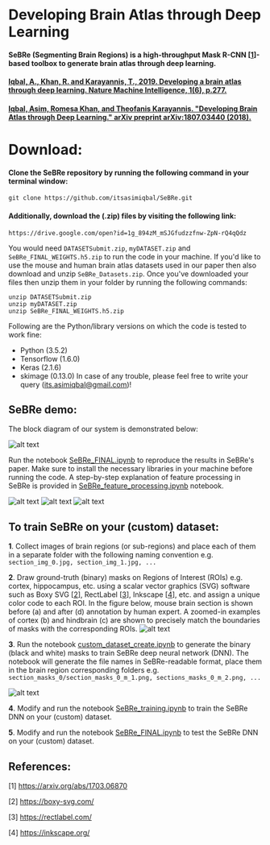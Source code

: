 

# Developing Brain Atlas through Deep Learning
#### SeBRe (Segmenting Brain Regions) is a high-throughput Mask R-CNN [[1](https://arxiv.org/abs/1703.06870)]-based toolbox to generate brain atlas through deep learning.

#### [Iqbal, A., Khan, R. and Karayannis, T., 2019. Developing a brain atlas through deep learning. Nature Machine Intelligence, 1(6), p.277.](https://rdcu.be/bGefW)

#### [Iqbal, Asim, Romesa Khan, and Theofanis Karayannis. "Developing Brain Atlas through Deep Learning." arXiv preprint arXiv:1807.03440 (2018).](https://arxiv.org/abs/1807.03440)

# Download:
#### Clone the SeBRe repository by running the following command in your terminal window:
```
git clone https://github.com/itsasimiqbal/SeBRe.git
```
#### Additionally, download the (.zip) files by visiting the following link:
```
https://drive.google.com/open?id=1g_894zM_mSJGfudzzfnw-ZpN-rQ4qQdz
```
You would need ```DATASETSubmit.zip```, ```myDATASET.zip``` and ```SeBRe_FINAL_WEIGHTS.h5.zip``` to run the code in your machine. If you'd like to use the mouse and human brain atlas datasets used in our paper then also download and unzip ```SeBRe_Datasets.zip```. Once you've downloaded your files then unzip them in your folder by running the following commands:

```
unzip DATASETSubmit.zip
unzip myDATASET.zip
unzip SeBRe_FINAL_WEIGHTS.h5.zip
```
Following are the Python/library versions on which the code is tested to work fine:
- Python (3.5.2)
- Tensorflow (1.6.0)
- Keras (2.1.6)
- skimage (0.13.0)
In case of any trouble, please feel free to write your query (its.asimiqbal@gmail.com)!

## SeBRe demo:
The block diagram of our system is demonstrated below:

![alt text](https://github.com/itsasimiqbal/SeBRe/blob/master/SeBRe_block_diagram.png)

Run the notebook [SeBRe_FINAL.ipynb](https://github.com/itsasimiqbal/SeBRe/blob/master/SeBRe_FINAL.ipynb) to reproduce the results in SeBRe's paper. Make sure to install the necessary libraries in your machine before running the code. A step-by-step explanation of feature processing in SeBRe is provided in [SeBRe_feature_processing.ipynb](https://github.com/itsasimiqbal/SeBRe/blob/master/SeBRe_feature_processing.ipynb) notebook.

![alt text](https://github.com/itsasimiqbal/SeBRe/blob/master/FP_SeBRe.png)
![alt text](https://github.com/itsasimiqbal/SeBRe/blob/master/FP_SeBRe_1.png)
![alt text](https://github.com/itsasimiqbal/SeBRe/blob/master/FP_SeBRe_2.png)

## To train SeBRe on your (custom) dataset:

__1__. Collect images of brain regions (or sub-regions) and place each of them in a separate folder with the following naming convention e.g. ```section_img_0.jpg, section_img_1.jpg, ...```

__2__. Draw ground-truth (binary) masks on Regions of Interest (ROIs) e.g. cortex, hippocampus, etc. using a scalar vector graphics (SVG) software such as Boxy SVG [[2](https://boxy-svg.com/)], RectLabel [[3](https://rectlabel.com/)], Inkscape [[4](https://inkscape.org/)], etc. and assign a unique color code to each ROI. In the figure below, mouse brain section is shown before (a) and after (d) annotation by human expert. A zoomed-in examples of cortex (b) and hindbrain (c) are shown to precisely match the boundaries of masks with the corresponding ROIs. 
![alt text](https://github.com/itsasimiqbal/SeBRe/blob/master/Supp_figure_1.png)

__3__. Run the notebook [custom_dataset_create.ipynb](https://github.com/itsasimiqbal/SeBRe/blob/master/custom_dataset_create.ipynb) to generate the binary (black and white) masks to train SeBRe deep neural network (DNN). The notebook will generate the file names in SeBRe-readable format, place them in the brain region corresponding folders e.g. ```section_masks_0/section_masks_0_m_1.png, sections_masks_0_m_2.png, ...```

![alt text](https://github.com/itsasimiqbal/SeBRe/blob/master/SeBRe_Masks.png)

__4__. Modify and run the notebook [SeBRe_training.ipynb](https://github.com/itsasimiqbal/SeBRe/blob/master/SeBRe_training.ipynb) to train the SeBRe DNN on your (custom) dataset.

__5__. Modify and run the notebook [SeBRe_FINAL.ipynb](https://github.com/itsasimiqbal/SeBRe/blob/master/SeBRe_FINAL.ipynb) to test the SeBRe DNN on your (custom) dataset.

## References:

[1] https://arxiv.org/abs/1703.06870

[2] https://boxy-svg.com/

[3] https://rectlabel.com/

[4] https://inkscape.org/
